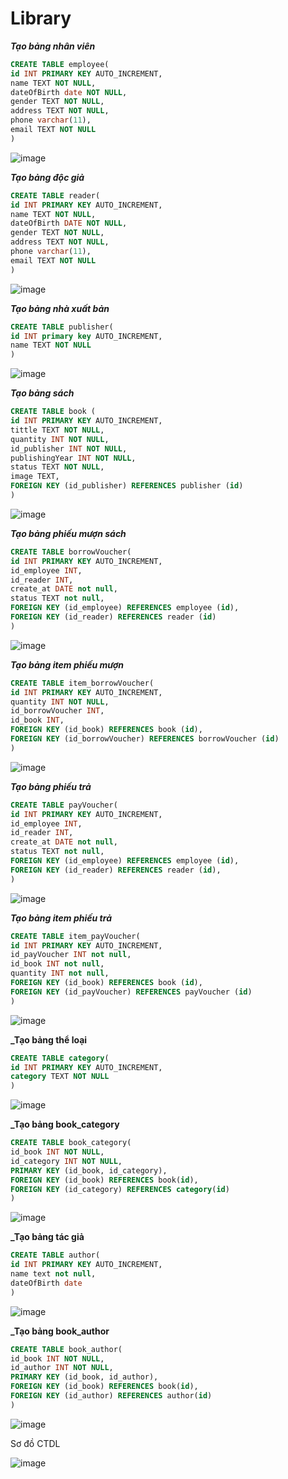 # Library

**_Tạo bảng nhân viên_**

```sql
CREATE TABLE employee(
id INT PRIMARY KEY AUTO_INCREMENT,
name TEXT NOT NULL,
dateOfBirth date NOT NULL,
gender TEXT NOT NULL,
address TEXT NOT NULL,
phone varchar(11),
email TEXT NOT NULL
)
```

![image](https://user-images.githubusercontent.com/95046233/155030965-911cd8bb-4e30-4bf9-8a62-be4bdf612c8e.png)

**_Tạo bảng độc giả_**

```sql
CREATE TABLE reader(
id INT PRIMARY KEY AUTO_INCREMENT,
name TEXT NOT NULL,
dateOfBirth DATE NOT NULL,
gender TEXT NOT NULL,
address TEXT NOT NULL,
phone varchar(11),
email TEXT NOT NULL
)
```

![image](https://user-images.githubusercontent.com/95046233/155031163-234dc83d-4002-4819-839c-b0cbf74c7b70.png)

**_Tạo bảng nhà xuất bản_**

```sql
CREATE TABLE publisher(
id INT primary key AUTO_INCREMENT,
name TEXT NOT NULL
)
```

![image](https://user-images.githubusercontent.com/95046233/155031256-8c034924-f1b5-4621-aca1-3adb6ed392cf.png)

**_Tạo bảng sách_**

```sql
CREATE TABLE book (
id INT PRIMARY KEY AUTO_INCREMENT,
tittle TEXT NOT NULL,
quantity INT NOT NULL,
id_publisher INT NOT NULL,
publishingYear INT NOT NULL,
status TEXT NOT NULL,
image TEXT,
FOREIGN KEY (id_publisher) REFERENCES publisher (id)
)
```

![image](https://user-images.githubusercontent.com/95046233/155031364-521a541d-2326-423c-9b7e-704b559ecf1c.png)

**_Tạo bảng phiếu mượn sách_**

```sql
CREATE TABLE borrowVoucher(
id INT PRIMARY KEY AUTO_INCREMENT,
id_employee INT,
id_reader INT,
create_at DATE not null,
status TEXT not null,
FOREIGN KEY (id_employee) REFERENCES employee (id),
FOREIGN KEY (id_reader) REFERENCES reader (id)
)
```

![image](https://user-images.githubusercontent.com/95046233/155031502-829a5863-bc6d-4623-b4f7-c808b83e1fec.png)

**_Tạo bảng item phiếu mượn_**

```sql
CREATE TABLE item_borrowVoucher(
id INT PRIMARY KEY AUTO_INCREMENT,
quantity INT NOT NULL,
id_borrowVoucher INT,
id_book INT,
FOREIGN KEY (id_book) REFERENCES book (id),
FOREIGN KEY (id_borrowVoucher) REFERENCES borrowVoucher (id)
)
```

![image](https://user-images.githubusercontent.com/95046233/155031683-30e3f525-a372-416a-8ee5-2e052a84d1b1.png)

**_Tạo bảng phiếu trả_**

```sql
CREATE TABLE payVoucher(
id INT PRIMARY KEY AUTO_INCREMENT,
id_employee INT,
id_reader INT,
create_at DATE not null,
status TEXT not null,
FOREIGN KEY (id_employee) REFERENCES employee (id),
FOREIGN KEY (id_reader) REFERENCES reader (id),
)
```

![image](https://user-images.githubusercontent.com/95046233/155031856-7060bcd9-7993-4fa8-be4a-7bb57da416d4.png)

**_Tạo bảng item phiếu trả_**

```sql
CREATE TABLE item_payVoucher(
id INT PRIMARY KEY AUTO_INCREMENT,
id_payVoucher INT not null,
id_book INT not null,
quantity INT not null,
FOREIGN KEY (id_book) REFERENCES book (id),
FOREIGN KEY (id_payVoucher) REFERENCES payVoucher (id)
)
```

![image](https://user-images.githubusercontent.com/95046233/155031935-64ee6619-f04a-4bee-8b1e-79a562f3b3fa.png)

**\_Tạo bảng thể loại**

```sql
CREATE TABLE category(
id INT PRIMARY KEY AUTO_INCREMENT,
category TEXT NOT NULL
)
```

![image](https://user-images.githubusercontent.com/95046233/155032055-a1bf3276-8c8c-42c0-a96e-15dd90b16ea8.png)

**\_Tạo bảng book_category**

```sql
CREATE TABLE book_category(
id_book INT NOT NULL,
id_category INT NOT NULL,
PRIMARY KEY (id_book, id_category),
FOREIGN KEY (id_book) REFERENCES book(id),
FOREIGN KEY (id_category) REFERENCES category(id)
)
```

![image](https://user-images.githubusercontent.com/95046233/155032146-cbc87cf7-f571-4a33-9ecf-985f5b093af2.png)

**\_Tạo bảng tác giả**

```sql
CREATE TABLE author(
id INT PRIMARY KEY AUTO_INCREMENT,
name text not null,
dateOfBirth date
)
```

![image](https://user-images.githubusercontent.com/95046233/155032227-efc29df8-ae31-4306-9c18-8f76626fb8ca.png)

**\_Tạo bảng book_author**

```sql
CREATE TABLE book_author(
id_book INT NOT NULL,
id_author INT NOT NULL,
PRIMARY KEY (id_book, id_author),
FOREIGN KEY (id_book) REFERENCES book(id),
FOREIGN KEY (id_author) REFERENCES author(id)
)
```

![image](https://user-images.githubusercontent.com/95046233/155032313-8d932e95-cd22-44aa-b18e-066c9e90a8c5.png)

Sơ đồ CTDL

![image](https://user-images.githubusercontent.com/95046233/155019545-05cbd084-8e14-4cc6-9bb7-4197d48c7f6b.png)
